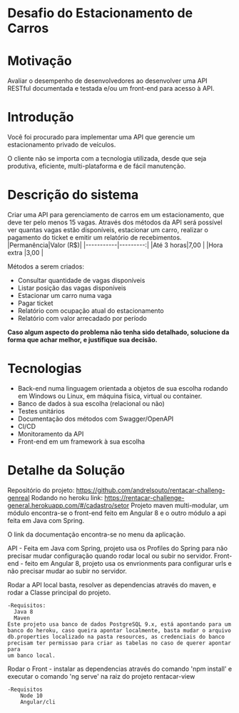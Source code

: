 # **Desafio do Estacionamento de Carros**

# Motivação
Avaliar o desempenho de desenvolvedores ao desenvolver uma API RESTful documentada e testada e/ou um front-end para acesso à API.

# Introdução 
Você foi procurado para implementar uma API que gerencie um estacionamento privado de veículos.

O cliente não se importa com a tecnologia utilizada, desde que seja produtiva, eficiente, multi-plataforma e de fácil manutenção.

# Descrição do sistema
Criar uma API para gerenciamento de carros em um estacionamento, que deve ter pelo menos 15 vagas.
Através dos métodos da API será possível ver quantas vagas estão disponíveis, estacionar um carro, realizar o pagamento do ticket e emitir um relatório de recebimentos.
|Permanência|Valor (R$)|
|-----------|---------:|
|Até 3 horas|7,00      |
|Hora extra |3,00      |

Métodos a serem criados:
- Consultar quantidade de vagas disponíveis
- Listar posição das vagas disponíveis
- Estacionar um carro numa vaga
- Pagar ticket
- Relatório com ocupação atual do estacionamento
- Relatório com valor arrecadado por período

**Caso algum aspecto do problema não tenha sido detalhado, solucione da forma que achar melhor, e justifique sua decisão.**

# Tecnologias
- Back-end numa linguagem orientada a objetos de sua escolha rodando em Windows ou Linux, em máquina física, virtual ou container.
- Banco de dados à sua escolha (relacional ou não)
- Testes unitários
- Documentação dos métodos com Swagger/OpenAPI
- CI/CD
- Monitoramento da API
- Front-end em um framework à sua escolha

# Detalhe da Solução
Repositório do projeto: https://github.com/andrelsouto/rentacar-challeng-genreal
Rodando no heroku link: https://rentacar-challenge-general.herokuapp.com/#/cadastro/setor
Projeto maven multi-modular, um módulo encontra-se o front-end feito em Angular 8 e o outro módulo a api feita em Java com Spring.

O link da documentação encontra-se no menu da aplicação.

API - Feita em Java com Spring, projeto usa os Profiles do Spring para não precisar mudar configuração quando rodar local ou subir no servidor.
Front-end - feito em Angular 8, projeto usa os envrionments para configurar urls e não precisar mudar ao subir no servidor.

Rodar a API local basta, resolver as dependencias através do maven, e rodar a Classe principal do projeto.

    -Requisitos:
      Java 8
      Maven
    Este projeto usa banco de dados PostgreSQL 9.x, está apontando para um banco do heroku, caso queira apontar localmente, basta mudar o arquivo
    db.properties localizado na pasta resources, as credenciais do banco precisam ter permissao para criar as tabelas no caso de querer apontar para
    um banco local. 

Rodar o Front - instalar as dependencias através do comando 'npm install' e executar o comando 'ng serve' na raiz do projeto rentacar-view

    -Requisitos
        Node 10
        Angular/cli
